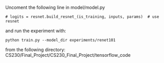 Uncoment the following line in model/model.py
~~~
# logits = resnet.build_resnet_(is_training, inputs, params)  # use resnet

~~~
and run the experiment with:
~~~
python train.py --model_dir experiments/renet101
~~~

from the following directory: CS230/Final_Project/CS230_Final_Project/tensorflow_code

